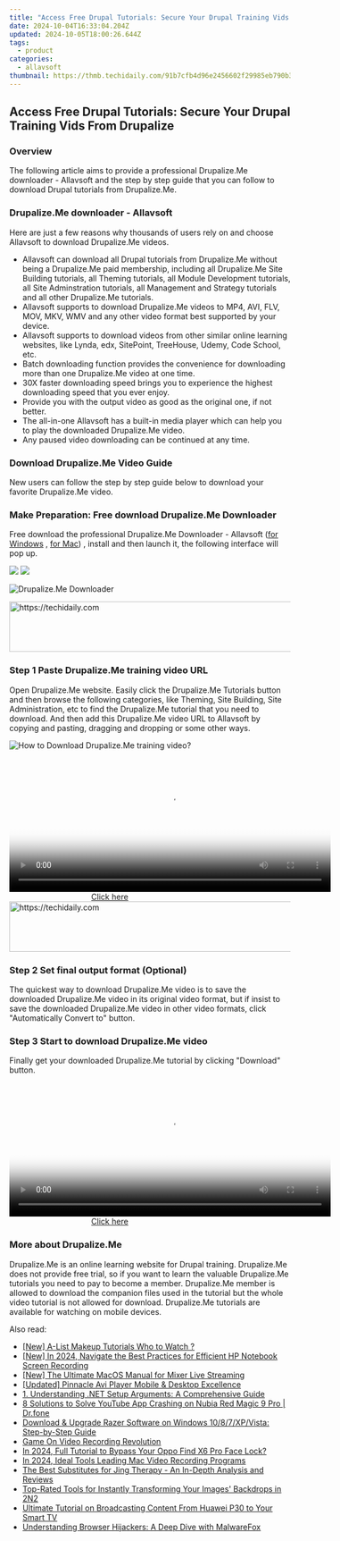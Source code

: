 ```yaml
---
title: "Access Free Drupal Tutorials: Secure Your Drupal Training Vids From Drupalize"
date: 2024-10-04T16:33:04.204Z
updated: 2024-10-05T18:00:26.644Z
tags:
  - product
categories:
  - allavsoft
thumbnail: https://thmb.techidaily.com/91b7cfb4d96e2456602f29985eb790b38dbd8c0fc22d4f4a877755c3058adea9.jpg
---
```


## Access Free Drupal Tutorials: Secure Your Drupal Training Vids From Drupalize

### Overview

The following article aims to provide a professional Drupalize.Me downloader - Allavsoft and the step by step guide that you can follow to download Drupal tutorials from Drupalize.Me.

### Drupalize.Me downloader - Allavsoft

Here are just a few reasons why thousands of users rely on and choose Allavsoft to download Drupalize.Me videos.

* Allavsoft can download all Drupal tutorials from Drupalize.Me without being a Drupalize.Me paid membership, including all Drupalize.Me Site Building tutorials, all Theming tutorials, all Module Development tutorials, all Site Adminstration tutorials, all Management and Strategy tutorials and all other Drupalize.Me tutorials.
* Allavsoft supports to download Drupalize.Me videos to MP4, AVI, FLV, MOV, MKV, WMV and any other video format best supported by your device.
* Allavsoft supports to download videos from other similar online learning websites, like Lynda, edx, SitePoint, TreeHouse, Udemy, Code School, etc.
* Batch downloading function provides the convenience for downloading more than one Drupalize.Me video at one time.
* 30X faster downloading speed brings you to experience the highest downloading speed that you ever enjoy.
* Provide you with the output video as good as the original one, if not better.
* The all-in-one Allavsoft has a built-in media player which can help you to play the downloaded Drupalize.Me video.
* Any paused video downloading can be continued at any time.

### Download Drupalize.Me Video Guide

New users can follow the step by step guide below to download your favorite Drupalize.Me video.

### Make Preparation: Free download Drupalize.Me Downloader

Free download the professional Drupalize.Me Downloader - Allavsoft ([for Windows](https://tools.techidaily.com/allavsoft/products/) , [for Mac](https://tools.techidaily.com/allavsoft/products/)) , install and then launch it, the following interface will pop up.

[![](https://www.allavsoft.com/how-to/../images/how-to/free-download-win.jpg)](https://tools.techidaily.com/allavsoft/products/) [![](https://www.allavsoft.com/how-to/../images/how-to/free-download-mac.jpg)](https://tools.techidaily.com/allavsoft/products/)

![Drupalize.Me Downloader](https://www.allavsoft.com/how-to/../images/allavsoft/screen-shot-600.jpg)

<!-- affiliate ads begin -->
<a href="https://appsumo.8odi.net/c/5597632/2100538/7443" target="_top" id="2100538">
  <img src="//a.impactradius-go.com/display-ad/7443-2100538" border="0" alt="https://techidaily.com" width="728" height="90"/>
</a>
<img height="0" width="0" src="https://appsumo.8odi.net/i/5597632/2100538/7443" style="position:absolute;visibility:hidden;" border="0" />
<!-- affiliate ads end -->

### Step 1 Paste Drupalize.Me training video URL

Open Drupalize.Me website. Easily click the Drupalize.Me Tutorials button and then browse the following categories, like Theming, Site Building, Site Administration, etc to find the Drupalize.Me tutorial that you need to download. And then add this Drupalize.Me video URL to Allavsoft by copying and pasting, dragging and dropping or some other ways.

![How to Download Drupalize.Me training video?](https://www.allavsoft.com/how-to/../images/how-to/download-rtmp-video/download-rtmp-video.jpg)

<!-- affiliate ads begin -->
<span id="1982596">
					<video width="576" height="240" style="cursor:pointer"
           poster="//a.impactradius-go.com/display-clicktoplayimage/1982596.png"
           onclick="if(!this.playClicked){this.play();this.setAttribute('controls',true);this.playClicked=true;}">
	   <source src="//a.impactradius-go.com/display-ad/22993-1982596">
	   <img src="//a.impactradius-go.com/display-clicktoplayimage/1982596.png" style="border: none; height: 100%; width: 100%; object-fit: contain">
	</video>
	<div style="width:360px;text-align:center"><a href="javascript:window.open(decodeURIComponent('https%3A%2F%2Fhomestyler.sjv.io%2Fc%2F5597632%2F1982596%2F22993'), '_blank');void(0);">Click here</a></div>
</span>
<img height="0" width="0" src="https://imp.pxf.io/i/5597632/1982596/22993" style="position:absolute;visibility:hidden;" border="0" />
<!-- affiliate ads end -->

<!-- affiliate ads begin -->
<a href="https://appsumo.8odi.net/c/5597632/2151870/7443" target="_top" id="2151870">
  <img src="//a.impactradius-go.com/display-ad/7443-2151870" border="0" alt="https://techidaily.com" width="728" height="90"/>
</a>
<img height="0" width="0" src="https://appsumo.8odi.net/i/5597632/2151870/7443" style="position:absolute;visibility:hidden;" border="0" />
<!-- affiliate ads end -->

### Step 2 Set final output format (Optional)

The quickest way to download Drupalize.Me video is to save the downloaded Drupalize.Me video in its original video format, but if insist to save the downloaded Drupalize.Me video in other video formats, click "Automatically Convert to" button.

### Step 3 Start to download Drupalize.Me video

Finally get your downloaded Drupalize.Me tutorial by clicking "Download" button.

<!-- affiliate ads begin -->
<span id="1983584">
					<video width="576" height="240" style="cursor:pointer"
           poster="//a.impactradius-go.com/display-clicktoplayimage/1983584.png"
           onclick="if(!this.playClicked){this.play();this.setAttribute('controls',true);this.playClicked=true;}">
	   <source src="//a.impactradius-go.com/display-ad/22993-1983584">
	   <img src="//a.impactradius-go.com/display-clicktoplayimage/1983584.png" style="border: none; height: 100%; width: 100%; object-fit: contain">
	</video>
	<div style="width:360px;text-align:center"><a href="javascript:window.open(decodeURIComponent('https%3A%2F%2Fhomestyler.sjv.io%2Fc%2F5597632%2F1983584%2F22993'), '_blank');void(0);">Click here</a></div>
</span>
<img height="0" width="0" src="https://imp.pxf.io/i/5597632/1983584/22993" style="position:absolute;visibility:hidden;" border="0" />
<!-- affiliate ads end -->

### More about Drupalize.Me

Drupalize.Me is an online learning website for Drupal training. Drupalize.Me does not provide free trial, so if you want to learn the valuable Drupalize.Me tutorials you need to pay to become a member. Drupalize.Me member is allowed to download the companion files used in the tutorial but the whole video tutorial is not allowed for download. Drupalize.Me tutorials are available for watching on mobile devices.

<ins class="adsbygoogle"
     style="display:block"
     data-ad-format="autorelaxed"
     data-ad-client="ca-pub-7571918770474297"
     data-ad-slot="1223367746"></ins>

<ins class="adsbygoogle"
     style="display:block"
     data-ad-client="ca-pub-7571918770474297"
     data-ad-slot="8358498916"
     data-ad-format="auto"
     data-full-width-responsive="true"></ins>

<span class="atpl-alsoreadstyle">Also read:</span>
<div><ul>
<li><a href="https://youtube-zero.techidaily.com/-list-makeup-tutorials-who-to-watch/"><u>[New] A-List Makeup Tutorials Who to Watch ?</u></a></li>
<li><a href="https://visual-screen-recording.techidaily.com/new-in-2024-navigate-the-best-practices-for-efficient-hp-notebook-screen-recording/"><u>[New] In 2024, Navigate the Best Practices for Efficient HP Notebook Screen Recording</u></a></li>
<li><a href="https://some-skills.techidaily.com/new-the-ultimate-macos-manual-for-mixer-live-streaming/"><u>[New] The Ultimate MacOS Manual for Mixer Live Streaming</u></a></li>
<li><a href="https://extra-guidance.techidaily.com/updated-pinnacle-avi-player-mobile-and-desktop-excellence/"><u>[Updated] Pinnacle Avi Player Mobile & Desktop Excellence</u></a></li>
<li><a href="https://fox-useful.techidaily.com/1-understanding-net-setup-arguments-a-comprehensive-guide/"><u>1. Understanding .NET Setup Arguments: A Comprehensive Guide</u></a></li>
<li><a href="https://howto.techidaily.com/8-solutions-to-solve-youtube-app-crashing-on-nubia-red-magic-9-pro-drfone-by-drfone-fix-android-problems-fix-android-problems/"><u>8 Solutions to Solve YouTube App Crashing on Nubia Red Magic 9 Pro | Dr.fone</u></a></li>
<li><a href="https://win-amazing.techidaily.com/download-and-upgrade-razer-software-on-windows-1087xpvista-step-by-step-guide/"><u>Download & Upgrade Razer Software on Windows 10/8/7/XP/Vista: Step-by-Step Guide</u></a></li>
<li><a href="https://digital-screen-recording.techidaily.com/game-on-video-recording-revolution/"><u>Game On Video Recording Revolution</u></a></li>
<li><a href="https://easy-unlock-android.techidaily.com/in-2024-full-tutorial-to-bypass-your-oppo-find-x6-pro-face-lock-by-drfone-android/"><u>In 2024, Full Tutorial to Bypass Your Oppo Find X6 Pro Face Lock?</u></a></li>
<li><a href="https://desktop-recording.techidaily.com/in-2024-ideal-tools-leading-mac-video-recording-programs/"><u>In 2024, Ideal Tools Leading Mac Video Recording Programs</u></a></li>
<li><a href="https://fox-useful.techidaily.com/the-best-substitutes-for-jing-therapy-an-in-depth-analysis-and-reviews/"><u>The Best Substitutes for Jing Therapy - An In-Depth Analysis and Reviews</u></a></li>
<li><a href="https://fox-useful.techidaily.com/top-rated-tools-for-instantly-transforming-your-images-backdrops-in-2n2/"><u>Top-Rated Tools for Instantly Transforming Your Images' Backdrops in 2N2</u></a></li>
<li><a href="https://fox-useful.techidaily.com/ultimate-tutorial-on-broadcasting-content-from-huawei-p30-to-your-smart-tv/"><u>Ultimate Tutorial on Broadcasting Content From Huawei P30 to Your Smart TV</u></a></li>
<li><a href="https://fox-useful.techidaily.com/understanding-browser-hijackers-a-deep-dive-with-malwarefox/"><u>Understanding Browser Hijackers: A Deep Dive with MalwareFox</u></a></li>
</ul></div>

